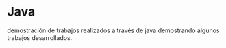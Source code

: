 # Java
demostración de trabajos realizados a través de java demostrando algunos trabajos desarrollados.
